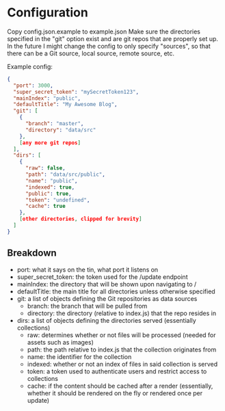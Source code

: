 # Configuration
Copy config.json.example to example.json
Make sure the directories specified in the "git" option exist and are git repos that are properly set up.  In the future I might change the config to only specify "sources", so that there can be a Git source, local source, remote source, etc.

Example config:
```json
{
  "port": 3000,
  "super_secret_token": "mySecretToken123",
  "mainIndex": "public",
  "defaultTitle": "My Awesome Blog",
  "git": [
    {
      "branch": "master",
      "directory": "data/src"
    },
    [any more git repos]
  ],
  "dirs": [
    {
      "raw": false,
      "path": "data/src/public",
      "name": "public",
      "indexed": true,
      "public": true,
      "token": "undefined",
      "cache": true
    },
    [other directories, clipped for brevity]
  ]
}
```

## Breakdown
- port: what it says on the tin, what port it listens on
- super_secret_token: the token used for the /update endpoint
- mainIndex: the directory that will be shown upon navigating to /
- defaultTitle: the main title for all directories unless otherwise specified
- git: a list of objects defining the Git repositories as data sources
  - branch: the branch that will be pulled from
  - directory: the directory (relative to index.js) that the repo resides in
- dirs: a list of objects defining the directories served (essentially collections)
  - raw: determines whether or not files will be processed (needed for assets such as images)
  - path: the path relative to index.js that the collection originates from
  - name: the identifier for the collection
  - indexed: whether or not an index of files in said collection is served
  - token: a token used to authenticate users and restrict access to collections
  - cache: if the content should be cached after a render (essentially, whether it should be rendered on the fly or rendered once per update)
 
